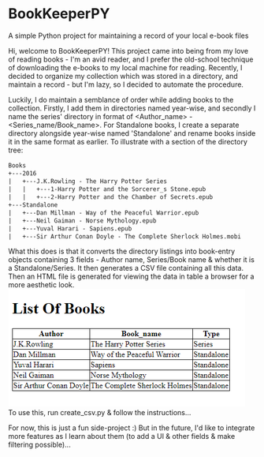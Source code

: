 # BookKeeperPY
A simple Python project for maintaining a record of your local e-book files

Hi, welcome to BookKeeperPY! This project came into being from my love of reading books - I'm an avid reader, and I prefer the old-school technique of downloading the e-books to my local machine for reading. Recently, I decided to organize my collection which was stored in a directory, and maintain a record - but I'm lazy, so I decided to automate the procedure.

Luckily, I do maintain a semblance of order while adding books to the collection. Firstly, I add them in directories named year-wise, and secondly I name the series' directory in format of <Author_name> - <Series_name/Book_name>. For Standalone books, I create a separate directory alongside year-wise named 'Standalone' and rename books inside it in the same format as earlier. To illustrate with a section of the directory tree:

```
Books
+---2016
|   +---J.K.Rowling - The Harry Potter Series
|   |   +---1-Harry Potter and the Sorcerer_s Stone.epub
|   |   +---2-Harry Potter and the Chamber of Secrets.epub
+---Standalone
|   +---Dan Millman - Way of the Peaceful Warrior.epub
|   +---Neil Gaiman - Norse Mythology.epub
|   +---Yuval Harari - Sapiens.epub
|   +---Sir Arthur Conan Doyle - The Complete Sherlock Holmes.mobi
```

What this does is that it converts the directory listings into book-entry objects containing 3 fields - Author name, Series/Book name & whether it is a Standalone/Series.
It then generates a CSV file containing all this data. Then an HTML file is generated for viewing the data in table a browser for a more aesthetic look.  
![Booksviewer_HTML_table](/booksviewer.png?raw=true)  
To use this, run create_csv.py & follow the instructions...

For now, this is just a fun side-project :) But in the future, I'd like to integrate more features as I learn about them (to add a UI & other fields & make filtering possible)...
